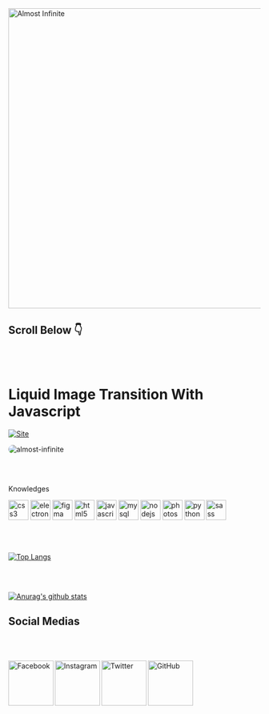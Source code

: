 <img src="https://imgur.com/J0BBkvj.png"  alt="Almost Infinite" align="center" height="600" width="600" >

## Scroll Below 👇

<br><br>
# Liquid Image Transition With Javascript

[![Site](img/screen.gif)](link)


<p align="left" > <img src="https://komarev.com/ghpvc/?username=almost-infinite" alt="almost-infinite" style="border-radius: 30px;" /> </p>

<br><br>
<p aling="left">Knowledges</p>
<p align="left">
<img src="https://devicons.github.io/devicon/devicon.git/icons/css3/css3-original-wordmark.svg" alt="css3" width="40" height="40"/> 
<img src="https://devicons.github.io/devicon/devicon.git/icons/electron/electron-original.svg" alt="electron" width="40" height="40"/> 
<img src="https://www.vectorlogo.zone/logos/figma/figma-icon.svg" alt="figma" width="40" height="40"/> 
<img src="https://devicons.github.io/devicon/devicon.git/icons/html5/html5-original-wordmark.svg" alt="html5" width="40" height="40"/> 
<img src="https://devicons.github.io/devicon/devicon.git/icons/javascript/javascript-original.svg" alt="javascript" width="40" height="40"/> 
<img src="https://devicons.github.io/devicon/devicon.git/icons/mysql/mysql-original-wordmark.svg" alt="mysql" width="40" height="40"/> 
<img src="https://devicons.github.io/devicon/devicon.git/icons/nodejs/nodejs-original-wordmark.svg" alt="nodejs" width="40" height="40"/> 
<img src="https://devicons.github.io/devicon/devicon.git/icons/photoshop/photoshop-plain.svg" alt="photoshop" width="40" height="40"/> 
<img src="https://devicons.github.io/devicon/devicon.git/icons/python/python-original.svg" alt="python" width="40" height="40"/> 
<img src="https://devicons.github.io/devicon/devicon.git/icons/sass/sass-original.svg" alt="sass" width="40" height="40"/></p>
<br><br>



[![Top Langs](https://github-readme-stats.almost-infinite.vercel.app/api/top-langs/?username=Almost-Infinite&theme=dark-and-light&show_icons=true)](https://github.com/anuraghazra/github-readme-stats)

<br><br>

[![Anurag's github stats](https://github-readme-stats.almost-infinite.vercel.app/api?username=Almost-Infinite&theme=dark-and-light&show_icons=true)](https://github.com/anuraghazra/github-readme-stats)



## Social Medias

<br><br>

<p align="left">
<a href="https://www.facebook.com/Almost.Infinite"><img src="https://i.imgur.com/qosjk0z.png" title="Facebook" align="left" height="90" width="90" ></a>
<a href="https://www.instagram.com/almost_infinite/"><img src="https://imgur.com/yVUjfBA.png" title="Instagram" align="left" height="90" width="90" ></a>
<a href="https://twitter.com/luko100"><img src="https://imgur.com/mh9BMBM.png" title="Twitter" align="left" height="90" width="90" ></a>
<a href="https://github.com/Almost-Infinite"><img src="https://imgur.com/TU327h6.png" title="GitHub" align="left" height="90" width="90" ></a>
</p> 
